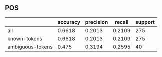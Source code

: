 
## POS

|                  | accuracy | precision | recall | support |
|------------------|----------|-----------|--------|---------|
| all              | 0.6618   | 0.2013    | 0.2109 | 275     |
| known-tokens     | 0.6618   | 0.2013    | 0.2109 | 275     |
| ambiguous-tokens | 0.475    | 0.3194    | 0.2595 | 40      |

